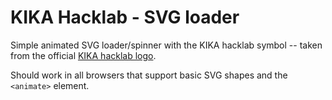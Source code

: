 # KIKA Hacklab - SVG loader

Simple animated SVG loader/spinner with the KIKA hacklab symbol -- taken from the official [KIKA hacklab logo](https://github.com/skopjehacklab/press-kit/tree/master/logo).

Should work in all browsers that support basic SVG shapes and the `<animate>` element.
